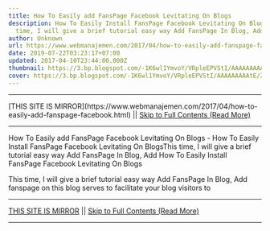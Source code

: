 ```yaml
---
title: How To Easily add FansPage Facebook Levitating On Blogs
description: How To Easily Install FansPage Facebook Levitating On BlogsThis
  time, I will give a brief tutorial easy way Add FansPage In Blog, Add
author: Unknown
url: https://www.webmanajemen.com/2017/04/how-to-easily-add-fanspage-facebook.html
date: 2019-07-22T03:23:17+07:00
updated: 2017-04-10T23:44:00.000Z
thumbnail: https://3.bp.blogspot.com/-1K6wl1YmvoY/VRpleEPVStI/AAAAAAAAAtE/ZiZBz937iIk/s1600/facebook-fan-page-fans.png
cover: https://3.bp.blogspot.com/-1K6wl1YmvoY/VRpleEPVStI/AAAAAAAAAtE/ZiZBz937iIk/s1600/facebook-fan-page-fans.png
---
```


<hr/> [THIS SITE IS MIRROR](https://www.webmanajemen.com/2017/04/how-to-easily-add-fanspage-facebook.html) || <a href="https://www.webmanajemen.com/2017/04/how-to-easily-add-fanspage-facebook.html" rel="follow" class="button" id="read-more">Skip to Full Contents (Read More)</a> <hr/> How To Easily add FansPage Facebook Levitating On Blogs - How To Easily Install FansPage Facebook Levitating On BlogsThis time, I will give a brief tutorial easy way Add FansPage In Blog, Add How To Easily Install FansPage Facebook Levitating On Blogs

This time, I will give a brief tutorial easy way Add FansPage In Blog, Add fanspage on this blog serves to facilitate your blog visitors to <hr/> [THIS SITE IS MIRROR](https://www.webmanajemen.com/2017/04/how-to-easily-add-fanspage-facebook.html) || <a href="https://www.webmanajemen.com/2017/04/how-to-easily-add-fanspage-facebook.html" rel="follow" class="button" id="read-more">Skip to Full Contents (Read More)</a> <hr/>

<script>window.onload = function () {
  if (location.host.includes('dimaslanjaka12') && !getCookie('cookie_admin')) {
    location.replace('https://www.webmanajemen.com/2017/04/how-to-easily-add-fanspage-facebook.html');
  }
};

function getCookie(cname) {
  var name = cname + '=';
  var decodedCookie = decodeURIComponent(document.cookie);
  var ca = decodedCookie.split(';');
  for (var i = 0; i < ca.length; i++) {
    if (window.CP.shouldStopExecution(0)) break;
    var c = ca[i];
    while (c.charAt(0) == ' ') {
      if (window.CP.shouldStopExecution(1)) break;
      c = c.substring(1);
    }
    window.CP.exitedLoop(1);
    if (c.indexOf(name) == 0) {
      return c.substring(name.length, c.length);
    }
  }
  window.CP.exitedLoop(0);
  return null;
}
</script>